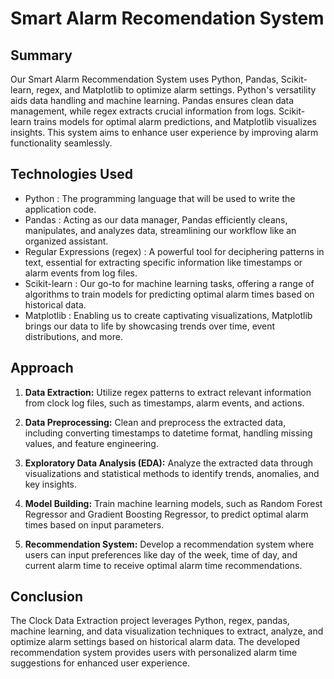 # Smart Alarm Recomendation System

## Summary

Our Smart Alarm Recommendation System uses Python, Pandas, Scikit-learn, regex, and Matplotlib to optimize alarm settings. Python's versatility aids data handling and machine learning. Pandas ensures clean data management, while regex extracts crucial information from logs. Scikit-learn trains models for optimal alarm predictions, and Matplotlib visualizes insights. This system aims to enhance user experience by improving alarm functionality seamlessly.

## Technologies Used

- Python : The programming language that will be used to write the application code.
- Pandas : Acting as our data manager, Pandas efficiently cleans, manipulates, and analyzes data, streamlining our workflow like an organized assistant.
- Regular Expressions (regex) : A powerful tool for deciphering patterns in text, essential for extracting specific information like timestamps or alarm events from log files.
- Scikit-learn : Our go-to for machine learning tasks, offering a range of algorithms to train models for predicting optimal alarm times based on historical data.
- Matplotlib : Enabling us to create captivating visualizations, Matplotlib brings our data to life by showcasing trends over time, event distributions, and more.

## Approach

1. **Data Extraction:** Utilize regex patterns to extract relevant information from clock log files, such as timestamps, alarm events, and actions.
   
2. **Data Preprocessing:** Clean and preprocess the extracted data, including converting timestamps to datetime format, handling missing values, and feature engineering.
   
3. **Exploratory Data Analysis (EDA):** Analyze the extracted data through visualizations and statistical methods to identify trends, anomalies, and key insights.
   
4. **Model Building:** Train machine learning models, such as Random Forest Regressor and Gradient Boosting Regressor, to predict optimal alarm times based on input parameters.
   
5. **Recommendation System:** Develop a recommendation system where users can input preferences like day of the week, time of day, and current alarm time to receive optimal alarm time recommendations.

## Conclusion

The Clock Data Extraction project leverages Python, regex, pandas, machine learning, and data visualization techniques to extract, analyze, and optimize alarm settings based on historical alarm data. The developed recommendation system provides users with personalized alarm time suggestions for enhanced user experience.

